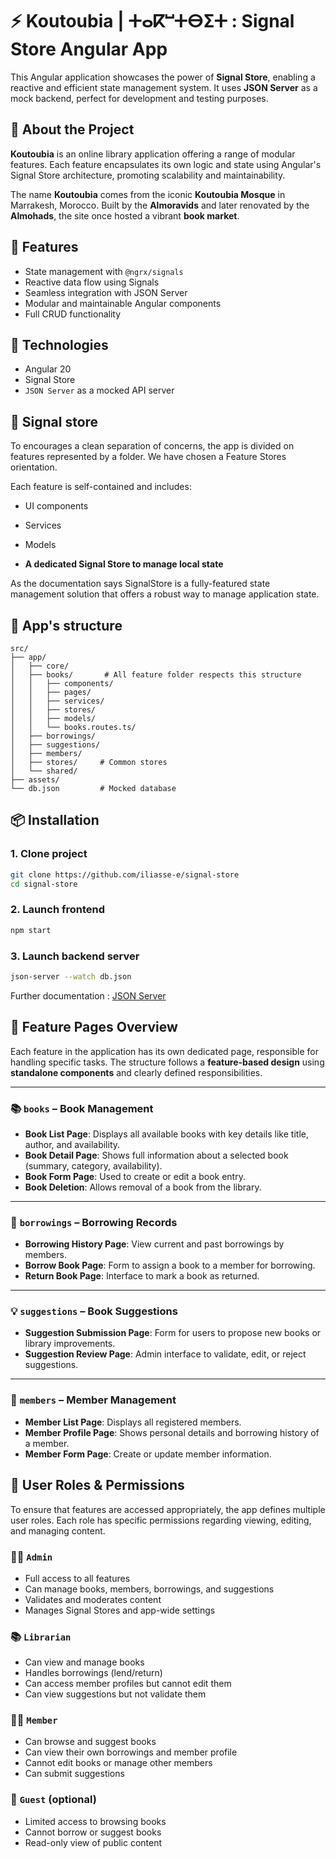 # ⚡ Koutoubia | ⵜⴰⴽⵯⵜⴱⵉⵜ : Signal Store Angular App

This Angular application showcases the power of **Signal Store**, enabling a reactive and efficient state management system. It uses **JSON Server** as a mock backend, perfect for development and testing purposes.

## 🕌 About the Project

**Koutoubia** is an online library application offering a range of modular features. Each feature encapsulates its own logic and state using Angular's Signal Store architecture, promoting scalability and maintainability.

The name **Koutoubia** comes from the iconic **Koutoubia Mosque** in Marrakesh, Morocco. Built by the **Almoravids** and later renovated by the **Almohads**, the site once hosted a vibrant **book market**.
 

## 🚀 Features

- State management with `@ngrx/signals`
- Reactive data flow using Signals
- Seamless integration with JSON Server
- Modular and maintainable Angular components
- Full CRUD functionality

## 🧰 Technologies

- Angular 20
- Signal Store
- `JSON Server` as a mocked API server

## 🚦 Signal store

To encourages a clean separation of concerns, the app is divided on features represented by a folder.
We have chosen a Feature Stores orientation.

Each feature is self-contained and includes:

- UI components

- Services

- Models

- **A dedicated Signal Store to manage local state**

As the documentation says SignalStore is a fully-featured state management solution that offers a robust way to manage application state.

## 📂 App's structure

```
src/
├── app/
│   ├── core/        
│   ├── books/       # All feature folder respects this structure
│   │   ├── components/
│   │   ├── pages/
│   │   ├── services/
│   │   ├── stores/
│   │   ├── models/
│   │   └── books.routes.ts/
│   ├── borrowings/     
│   ├── suggestions/
│   ├── members/
│   ├── stores/     # Common stores
│   └── shared/
├── assets/
└── db.json         # Mocked database
```



## 📦 Installation

### 1. Clone project

```bash
git clone https://github.com/iliasse-e/signal-store
cd signal-store
```

### 2. Launch frontend

```bash
npm start
```

### 3. Launch backend server

```bash
json-server --watch db.json
```

Further documentation : [JSON Server](https://github.com/typicode/json-server/tree/v0)

## 📄 Feature Pages Overview

Each feature in the application has its own dedicated page, responsible for handling specific tasks. The structure follows a **feature-based design** using **standalone components** and clearly defined responsibilities.

---

### 📚 `books` – Book Management

- **Book List Page**: Displays all available books with key details like title, author, and availability.
- **Book Detail Page**: Shows full information about a selected book (summary, category, availability).
- **Book Form Page**: Used to create or edit a book entry.
- **Book Deletion**: Allows removal of a book from the library.

---

### 📖 `borrowings` – Borrowing Records

- **Borrowing History Page**: View current and past borrowings by members.
- **Borrow Book Page**: Form to assign a book to a member for borrowing.
- **Return Book Page**: Interface to mark a book as returned.

---

### 💡 `suggestions` – Book Suggestions

- **Suggestion Submission Page**: Form for users to propose new books or library improvements.
- **Suggestion Review Page**: Admin interface to validate, edit, or reject suggestions.

---

### 👥 `members` – Member Management

- **Member List Page**: Displays all registered members.
- **Member Profile Page**: Shows personal details and borrowing history of a member.
- **Member Form Page**: Create or update member information.


## 👥 User Roles & Permissions

To ensure that features are accessed appropriately, the app defines multiple user roles. Each role has specific permissions regarding viewing, editing, and managing content.

### 🧑‍💼 `Admin`
- Full access to all features
- Can manage books, members, borrowings, and suggestions
- Validates and moderates content
- Manages Signal Stores and app-wide settings

### 📚 `Librarian`
- Can view and manage books
- Handles borrowings (lend/return)
- Can access member profiles but cannot edit them
- Can view suggestions but not validate them

### 🙋‍♂️ `Member`
- Can browse and suggest books
- Can view their own borrowings and member profile
- Cannot edit books or manage other members
- Can submit suggestions

### 👤 `Guest` (optional)
- Limited access to browsing books
- Cannot borrow or suggest books
- Read-only view of public content

